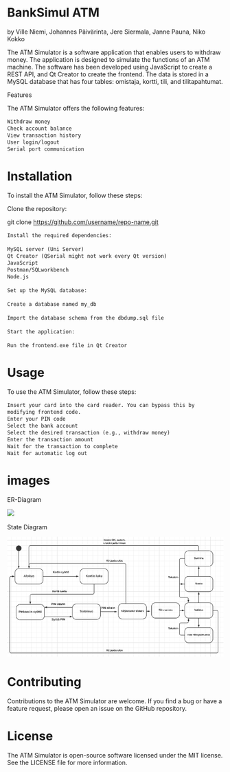 # BankSimul ATM

by Ville Niemi, Johannes Päivärinta, Jere Siermala, Janne Pauna, Niko Kokko

The ATM Simulator is a software application that enables users to withdraw money. The application is designed to simulate the functions of an ATM machine. The software has been developed using JavaScript to create a REST API, and Qt Creator to create the frontend. The data is stored in a MySQL database that has four tables: omistaja, kortti, tili, and tilitapahtumat.

Features

The ATM Simulator offers the following features:

    Withdraw money
    Check account balance
    View transaction history
    User login/logout
    Serial port communication

 # Installation

To install the ATM Simulator, follow these steps:

Clone the repository:

git clone https://github.com/username/repo-name.git

    Install the required dependencies:

    MySQL server (Uni Server)
    Qt Creator (QSerial might not work every Qt version)
    JavaScript
    Postman/SQLworkbench
    Node.js

    Set up the MySQL database:

    Create a database named my_db
    
    Import the database schema from the dbdump.sql file

    Start the application:

    Run the frontend.exe file in Qt Creator

# Usage

To use the ATM Simulator, follow these steps:

    Insert your card into the card reader. You can bypass this by modifying frontend code.
    Enter your PIN code
    Select the bank account
    Select the desired transaction (e.g., withdraw money)
    Enter the transaction amount
    Wait for the transaction to complete
    Wait for automatic log out

# images

ER-Diagram

<img src="er-diagram.png">

State Diagram

<img src="State Diagram.png">


# Contributing

Contributions to the ATM Simulator are welcome. If you find a bug or have a feature request, please open an issue on the GitHub repository.

# License

The ATM Simulator is open-source software licensed under the MIT license. See the LICENSE file for more information.

